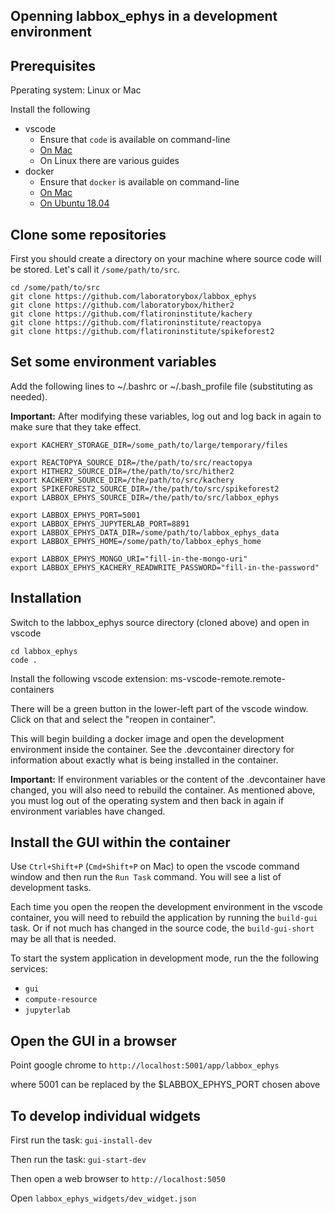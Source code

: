 ## Openning labbox_ephys in a development environment

## Prerequisites

Pperating system: Linux or Mac

Install the following
* vscode
    - Ensure that `code` is available on command-line
    - [On Mac](https://code.visualstudio.com/docs/setup/mac)
    - On Linux there are various guides
* docker
    - Ensure that `docker` is available on command-line
    - [On Mac](https://docs.docker.com/docker-for-mac/install/)
    - [On Ubuntu 18.04](https://www.digitalocean.com/community/tutorials/how-to-install-and-use-docker-on-ubuntu-18-04)

## Clone some repositories

First you should create a directory on your machine where source code will be stored. Let's call it `/some/path/to/src`.

```
cd /some/path/to/src
git clone https://github.com/laboratorybox/labbox_ephys
git clone https://github.com/laboratorybox/hither2
git clone https://github.com/flatironinstitute/kachery
git clone https://github.com/flatironinstitute/reactopya
git clone https://github.com/flatironinstitute/spikeforest2
```

## Set some environment variables

Add the following lines to ~/.bashrc or ~/.bash_profile file (substituting as needed).

**Important:** After modifying these variables, log out and log back in again to make sure that they take effect.


```
export KACHERY_STORAGE_DIR=/some_path/to/large/temporary/files

export REACTOPYA_SOURCE_DIR=/the/path/to/src/reactopya
export HITHER2_SOURCE_DIR=/the/path/to/src/hither2
export KACHERY_SOURCE_DIR=/the/path/to/src/kachery
export SPIKEFOREST2_SOURCE_DIR=/the/path/to/src/spikeforest2
export LABBOX_EPHYS_SOURCE_DIR=/the/path/to/src/labbox_ephys

export LABBOX_EPHYS_PORT=5001
export LABBOX_EPHYS_JUPYTERLAB_PORT=8891
export LABBOX_EPHYS_DATA_DIR=/some/path/to/labbox_ephys_data
export LABBOX_EPHYS_HOME=/some/path/to/labbox_ephys_home

export LABBOX_EPHYS_MONGO_URI="fill-in-the-mongo-uri"
export LABBOX_EPHYS_KACHERY_READWRITE_PASSWORD="fill-in-the-password"
```

## Installation

Switch to the labbox_ephys source directory (cloned above) and open in vscode

```
cd labbox_ephys
code .
```

Install the following vscode extension: ms-vscode-remote.remote-containers

There will be a green button in the lower-left part of the vscode window. Click on that and select the "reopen in container".

This will begin building a docker image and open the development environment inside the container. See the .devcontainer directory for information about exactly what is being installed in the container.

**Important:** If environment variables or the content of the .devcontainer have changed, you will also need to rebuild the container. As mentioned above, you must log out of the operating system and then back in again if environment variables have changed.

## Install the GUI within the container

Use `Ctrl+Shift+P` (`Cmd+Shift+P` on Mac) to open the vscode command window and then run the `Run Task` command. You will see a list of development tasks.

Each time you open the reopen the development environment in the vscode container, you will need to rebuild the application by running the `build-gui` task. Or if not much has changed in the source code, the `build-gui-short` may be all that is needed.

To start the system application in development mode, run the the following services:
* `gui`
* `compute-resource`
* `jupyterlab`

## Open the GUI in a browser

Point google chrome to `http://localhost:5001/app/labbox_ephys`

where 5001 can be replaced by the $LABBOX_EPHYS_PORT chosen above

## To develop individual widgets

First run the task: `gui-install-dev`

Then run the task: `gui-start-dev`

Then open a web browser to `http://localhost:5050`

Open `labbox_ephys_widgets/dev_widget.json`
